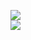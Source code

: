 [![](https://img.shields.io/badge/Made%20With-Github%20Spray-lightgrey.svg?style=for-the-badge&logo=github)](https://github.com/Annihil/github-spray#12818)  
[![](https://i.imgur.com/2DrTn0Z.gif)](https://github.com/Annihil/github-spray)
